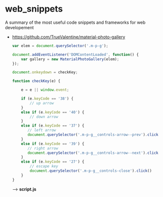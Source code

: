 # web_snippets
A summary of the most useful code snippets and frameworks for web developement 



- https://github.com/TrueValentine/material-photo-gallery

  ```js
  var elem = document.querySelector('.m-p-g');
  
  document.addEventListener('DOMContentLoaded', function() {
      var gallery = new MaterialPhotoGallery(elem);
  });
  
  document.onkeydown = checkKey;
  
  function checkKey(e) {
  
      e = e || window.event;
  
      if (e.keyCode == '38') {
          // up arrow
      }
      else if (e.keyCode == '40') {
          // down arrow
      }
      else if (e.keyCode == '37') {
         // left arrow
         document.querySelector('.m-p-g__controls-arrow--prev').click()
      }
      else if (e.keyCode == '39') {
         // right arrow
         document.querySelector('.m-p-g__controls-arrow--next').click()
      }
      else if (e.keyCode == '27') {
          // escape key
          document.querySelector('.m-p-g__controls-close').click()
      }
  }
  ```

  --> **script.js**